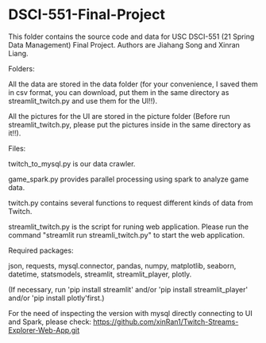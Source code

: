 # DSCI-551-Final-Project

This folder contains the source code and data for USC DSCI-551 (21 Spring Data Management) Final Project. Authors are Jiahang Song and Xinran Liang.

Folders:

All the data are stored in the data folder (for your convenience, I saved them in csv format, you can download, put them in the same directory as streamlit_twitch.py and use them for the UI!!).

All the pictures for the UI are stored in the picture folder (Before run streamlit_twitch.py, please put the pictures inside in the same directory as it!!).

Files:

twitch_to_mysql.py is our data crawler.

game_spark.py provides parallel processing using spark to analyze game data.

twitch.py contains several functions to request different kinds of data from Twitch.

streamlit_twitch.py is the script for runing web application. Please run the command "streamlit run streamli_twitch.py" to start the web application. 


Required packages: 

json, requests, mysql.connector, pandas, numpy, matplotlib, seaborn, datetime, statsmodels, streamlit, streamlit_player, plotly. 

(If necessary, run 'pip install streamlit' and/or 'pip install streamlit_player' and/or 'pip install plotly'first.)

For the need of inspecting the version with mysql directly connecting to UI and Spark, please check: 
https://github.com/xinRan1/Twitch-Streams-Explorer-Web-App.git 
